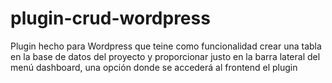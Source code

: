 # plugin-crud-wordpress
Plugin hecho para Wordpress que teine como funcionalidad crear una tabla en la base de datos del proyecto y proporcionar justo en la barra lateral del menú dashboard, una opción donde se accederá al frontend el plugin
